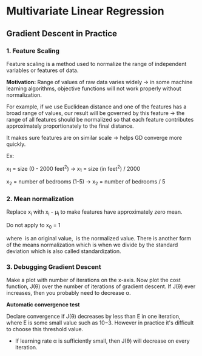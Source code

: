 # Multivariate Linear Regression



## Gradient Descent in Practice

### 1. Feature Scaling
Feature scaling is a method used to normalize the range of independent variables or features of data.

**Motivation:** Range of values of raw data varies widely &rarr; in some machine learning algorithms, objective functions will not work properly without normalization.

For example, if we use Euclidean distance and one of the features has a broad range of values, our result will be governed by this feature &rarr; the range of all features should be normalized so that each feature contributes approximately proportionately to the final distance.


It makes sure features are on similar scale &rarr; helps GD converge more quickly.



Ex:



x<sub>1</sub> = size (0 - 2000 feet<sup>2</sup>) &rarr; x<sub>1</sub> = size (in feet<sup>2</sup>) / 2000



x<sub>2</sub> = number of bedrooms (1-5) &rarr; x<sub>2</sub> = number of bedrooms / 5



### 2. Mean normalization



Replace x<sub>i</sub> with x<sub>i</sub> - μ<sub>i</sub> to make features have approximately zero mean.



Do not apply to x<sub>0</sub> = 1


where <math>x</math> is an original value, <math>x'</math> is the normalized value. There is another form of the means normalization which is when we divide by the standard deviation which is also called standardization.

### 3. Debugging Gradient Descent

Make a plot with number of iterations on the x-axis. Now plot the cost function, J(θ) over the number of iterations of gradient descent. If J(θ) ever increases, then you probably need to decrease α.


**Automatic convergence test**

Declare convergence if J(θ) decreases by less than E in one iteration, where E is some small value such as 10−3. However in practice it's difficult to choose this threshold value.

- If learning rate α is sufficiently small, then J(θ) will decrease on every iteration.
